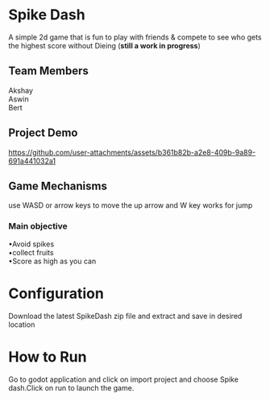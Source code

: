 # Spike Dash
 A simple 2d game that is fun to play with friends & compete to see who gets the highest score without Dieing 
 (**still a work in progress**)
## Team Members 
Akshay<br>
Aswin<br>
Bert<br>
## Project Demo




https://github.com/user-attachments/assets/b361b82b-a2e8-409b-9a89-691a441032a1




## Game Mechanisms
use WASD or arrow keys to move
the up arrow and W key works for jump
### Main objective
•Avoid spikes<br>
•collect fruits<br>
•Score  as high as you can<br>
# Configuration
Download the latest SpikeDash zip file and extract  and save in desired location 

# How to Run
Go to godot application and click on import project and choose
Spike dash.Click on run to launch the game.
  
